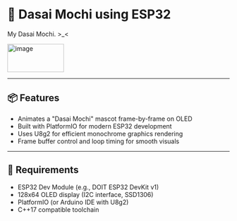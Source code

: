 # 🥯 Dasai Mochi using ESP32

My Dasai Mochi. >_<

<img width="128" height="64" alt="image" src="https://github.com/user-attachments/assets/41777de1-74ee-47e9-89b8-b886c37179eb" />

---

## 📦 Features

- Animates a "Dasai Mochi" mascot frame-by-frame on OLED
- Built with PlatformIO for modern ESP32 development
- Uses U8g2 for efficient monochrome graphics rendering
- Frame buffer control and loop timing for smooth visuals

---

## 🧰 Requirements

- ESP32 Dev Module (e.g., DOIT ESP32 DevKit v1)
- 128x64 OLED display (I2C interface, SSD1306)
- PlatformIO (or Arduino IDE with U8g2)
- C++17 compatible toolchain
